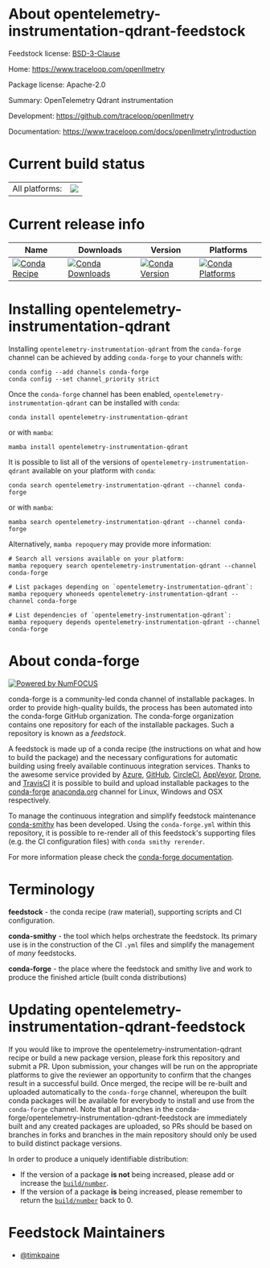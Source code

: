 About opentelemetry-instrumentation-qdrant-feedstock
====================================================

Feedstock license: [BSD-3-Clause](https://github.com/conda-forge/opentelemetry-instrumentation-qdrant-feedstock/blob/main/LICENSE.txt)

Home: https://www.traceloop.com/openllmetry

Package license: Apache-2.0

Summary: OpenTelemetry Qdrant instrumentation

Development: https://github.com/traceloop/openllmetry

Documentation: https://www.traceloop.com/docs/openllmetry/introduction

Current build status
====================


<table><tr><td>All platforms:</td>
    <td>
      <a href="https://dev.azure.com/conda-forge/feedstock-builds/_build/latest?definitionId=25174&branchName=main">
        <img src="https://dev.azure.com/conda-forge/feedstock-builds/_apis/build/status/opentelemetry-instrumentation-qdrant-feedstock?branchName=main">
      </a>
    </td>
  </tr>
</table>

Current release info
====================

| Name | Downloads | Version | Platforms |
| --- | --- | --- | --- |
| [![Conda Recipe](https://img.shields.io/badge/recipe-opentelemetry--instrumentation--qdrant-green.svg)](https://anaconda.org/conda-forge/opentelemetry-instrumentation-qdrant) | [![Conda Downloads](https://img.shields.io/conda/dn/conda-forge/opentelemetry-instrumentation-qdrant.svg)](https://anaconda.org/conda-forge/opentelemetry-instrumentation-qdrant) | [![Conda Version](https://img.shields.io/conda/vn/conda-forge/opentelemetry-instrumentation-qdrant.svg)](https://anaconda.org/conda-forge/opentelemetry-instrumentation-qdrant) | [![Conda Platforms](https://img.shields.io/conda/pn/conda-forge/opentelemetry-instrumentation-qdrant.svg)](https://anaconda.org/conda-forge/opentelemetry-instrumentation-qdrant) |

Installing opentelemetry-instrumentation-qdrant
===============================================

Installing `opentelemetry-instrumentation-qdrant` from the `conda-forge` channel can be achieved by adding `conda-forge` to your channels with:

```
conda config --add channels conda-forge
conda config --set channel_priority strict
```

Once the `conda-forge` channel has been enabled, `opentelemetry-instrumentation-qdrant` can be installed with `conda`:

```
conda install opentelemetry-instrumentation-qdrant
```

or with `mamba`:

```
mamba install opentelemetry-instrumentation-qdrant
```

It is possible to list all of the versions of `opentelemetry-instrumentation-qdrant` available on your platform with `conda`:

```
conda search opentelemetry-instrumentation-qdrant --channel conda-forge
```

or with `mamba`:

```
mamba search opentelemetry-instrumentation-qdrant --channel conda-forge
```

Alternatively, `mamba repoquery` may provide more information:

```
# Search all versions available on your platform:
mamba repoquery search opentelemetry-instrumentation-qdrant --channel conda-forge

# List packages depending on `opentelemetry-instrumentation-qdrant`:
mamba repoquery whoneeds opentelemetry-instrumentation-qdrant --channel conda-forge

# List dependencies of `opentelemetry-instrumentation-qdrant`:
mamba repoquery depends opentelemetry-instrumentation-qdrant --channel conda-forge
```


About conda-forge
=================

[![Powered by
NumFOCUS](https://img.shields.io/badge/powered%20by-NumFOCUS-orange.svg?style=flat&colorA=E1523D&colorB=007D8A)](https://numfocus.org)

conda-forge is a community-led conda channel of installable packages.
In order to provide high-quality builds, the process has been automated into the
conda-forge GitHub organization. The conda-forge organization contains one repository
for each of the installable packages. Such a repository is known as a *feedstock*.

A feedstock is made up of a conda recipe (the instructions on what and how to build
the package) and the necessary configurations for automatic building using freely
available continuous integration services. Thanks to the awesome service provided by
[Azure](https://azure.microsoft.com/en-us/services/devops/), [GitHub](https://github.com/),
[CircleCI](https://circleci.com/), [AppVeyor](https://www.appveyor.com/),
[Drone](https://cloud.drone.io/welcome), and [TravisCI](https://travis-ci.com/)
it is possible to build and upload installable packages to the
[conda-forge](https://anaconda.org/conda-forge) [anaconda.org](https://anaconda.org/)
channel for Linux, Windows and OSX respectively.

To manage the continuous integration and simplify feedstock maintenance
[conda-smithy](https://github.com/conda-forge/conda-smithy) has been developed.
Using the ``conda-forge.yml`` within this repository, it is possible to re-render all of
this feedstock's supporting files (e.g. the CI configuration files) with ``conda smithy rerender``.

For more information please check the [conda-forge documentation](https://conda-forge.org/docs/).

Terminology
===========

**feedstock** - the conda recipe (raw material), supporting scripts and CI configuration.

**conda-smithy** - the tool which helps orchestrate the feedstock.
                   Its primary use is in the construction of the CI ``.yml`` files
                   and simplify the management of *many* feedstocks.

**conda-forge** - the place where the feedstock and smithy live and work to
                  produce the finished article (built conda distributions)


Updating opentelemetry-instrumentation-qdrant-feedstock
=======================================================

If you would like to improve the opentelemetry-instrumentation-qdrant recipe or build a new
package version, please fork this repository and submit a PR. Upon submission,
your changes will be run on the appropriate platforms to give the reviewer an
opportunity to confirm that the changes result in a successful build. Once
merged, the recipe will be re-built and uploaded automatically to the
`conda-forge` channel, whereupon the built conda packages will be available for
everybody to install and use from the `conda-forge` channel.
Note that all branches in the conda-forge/opentelemetry-instrumentation-qdrant-feedstock are
immediately built and any created packages are uploaded, so PRs should be based
on branches in forks and branches in the main repository should only be used to
build distinct package versions.

In order to produce a uniquely identifiable distribution:
 * If the version of a package **is not** being increased, please add or increase
   the [``build/number``](https://docs.conda.io/projects/conda-build/en/latest/resources/define-metadata.html#build-number-and-string).
 * If the version of a package **is** being increased, please remember to return
   the [``build/number``](https://docs.conda.io/projects/conda-build/en/latest/resources/define-metadata.html#build-number-and-string)
   back to 0.

Feedstock Maintainers
=====================

* [@timkpaine](https://github.com/timkpaine/)

